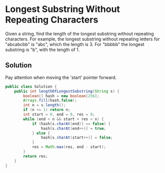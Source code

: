 # Longest Substring Without Repeating Characters

Given a string, find the length of the longest substring without repeating characters. For example, the longest substring without repeating letters for "abcabcbb" is "abc", which the length is 3. For "bbbbb" the longest substring is "b", with the length of 1.

## Solution

Pay attention when moving the 'start' pointer forward.

```java
public class Solution {
    public int lengthOfLongestSubstring(String s) {
        boolean[] hash = new boolean[256];
        Arrays.fill(hash,false);
        int n = s.length();
        if (n <= 1) return n;
        int start = 0, end = 0, res = 0;
        while (end < n && start + res < n) {
            if (hash[s.charAt(end)] == false) {
                hash[s.charAt(end++)] = true;
            } else {
                hash[s.charAt(start++)] = false;
            }
            res = Math.max(res, end - start);
        }
        return res;
    }
}
```